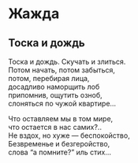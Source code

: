 # Жажда

## Тоска и дождь

Тоска и&nbsp;дождь. Скучать и&nbsp;злиться.  
Потом начать, потом забыться,  
потом, перебирая лица,  
досадливо наморщить лоб  
припомнив, ощутить озноб,  
слоняться по&nbsp;чужой квартире&hellip;  

Что оставляем мы&nbsp;в том мире,  
что остается в&nbsp;нас самих?..  
Не вздох, но&nbsp;хуже&nbsp;&mdash; беспокойство,  
Безвременье и&nbsp;безгеройство,  
слова &#8220;а помните?&#8221;  иль стих&hellip;  